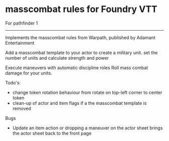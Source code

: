 # masscombat rules for Foundry VTT
For pathfinder 1 

-------
Implements the masscombat rules from Warpath, published by Adamant Entertainment

Add a masscombat template to your actor to create a military unit.
set the number of units and calculate strength and power

Execute maneuvers with automatic discipline roles 
Roll mass combat damage for your units. 


Todo's:
* change token rotation behaviour from rotate on top-left corner to center token
* clean-up of actor and item flags if a the masscombat template is removed

Bugs
* Update an item action or dropping a maneuver on the actor sheet brings the actor sheet back to the front page
